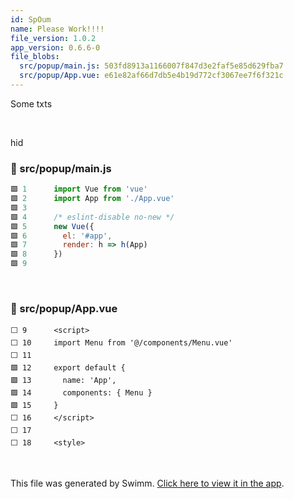 ```yaml
---
id: SpOum
name: Please Work!!!!
file_version: 1.0.2
app_version: 0.6.6-0
file_blobs:
  src/popup/main.js: 503fd8913a1166007f847d3e2faf5e85d629fba7
  src/popup/App.vue: e61e82af66d7db5e4b19d772cf3067ee7f6f321c
---
```


Some txts

<br/>

hid
<!-- NOTE-swimm-snippet: the lines below link your snippet to Swimm -->
### 📄 src/popup/main.js
```javascript
🟩 1      import Vue from 'vue'
🟩 2      import App from './App.vue'
🟩 3      
🟩 4      /* eslint-disable no-new */
🟩 5      new Vue({
🟩 6        el: '#app',
🟩 7        render: h => h(App)
🟩 8      })
🟩 9      
```

<br/>

<!-- NOTE-swimm-snippet: the lines below link your snippet to Swimm -->
### 📄 src/popup/App.vue
```vue
⬜ 9      <script>
⬜ 10     import Menu from '@/components/Menu.vue'
⬜ 11     
🟩 12     export default {
🟩 13       name: 'App',
🟩 14       components: { Menu }
🟩 15     }
⬜ 16     </script>
⬜ 17     
⬜ 18     <style>
```

<br/>

This file was generated by Swimm. [Click here to view it in the app](http://localhost:5001/repos/Z2l0aHViJTNBJTNBc3ItZXh0ZW5zaW9uJTNBJTNBZG91ZWs=/docs/SpOum).